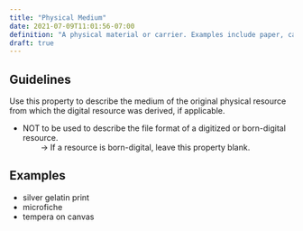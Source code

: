 ```yaml
---
title: "Physical Medium"
date: 2021-07-09T11:01:56-07:00
definition: "A physical material or carrier. Examples include paper, canvas, or DVD."
draft: true
---
```


## Guidelines

Use this property to describe the medium of the original physical resource from which the digital resource was derived, if applicable.

- NOT to be used to describe the file format of a digitized or born-digital resource. \
&nbsp;&nbsp;&nbsp;&nbsp;&nbsp;&nbsp;&nbsp;&nbsp;&rarr; If a resource is born-digital, leave this property blank.

## Examples
- silver gelatin print
- microfiche
- tempera on canvas
